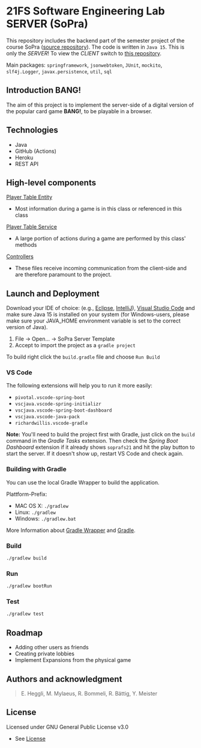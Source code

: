 # 21FS Software Engineering Lab SERVER (SoPra)
This repository includes the backend part of the semester project of the course SoPra ([source repository](https://github.com/sopra-fs21-group-22/server)). The code is written in `Java 15`. This is only the *SERVER*! To view the *CLIENT* switch to [this repository](https://github.com/maettuu/21FS-Software-Engineering-Lab-CLIENT).

Main packages: `springframework`, `jsonwebtoken`, `JUnit`, `mockito`, `slf4j.Logger`, `javax.persistence`, `util`, `sql`

## Introduction BANG!

The aim of this project is to implement the server-side of a digital version of the popular card game **BANG!**, to be playable in a browser.

## Technologies

- Java
- GitHub (Actions)
- Heroku
- REST API

## High-level components

[Player Table Entity](src/main/java/ch/uzh/ifi/hase/soprafs21/entity/PlayerTable.java)
- Most information during a game is in this class or referenced in this class

[Player Table Service](src/main/java/ch/uzh/ifi/hase/soprafs21/service/PlayerTableService.java)
- A large portion of actions during a game are performed by this class' methods

[Controllers](src/main/java/ch/uzh/ifi/hase/soprafs21/controller/gameStateControllers)
- These files receive incoming communication from the client-side and are therefore paramount to the project.

## Launch and Deployment

Download your IDE of choice: (e.g., [Eclipse](http://www.eclipse.org/downloads/), [IntelliJ](https://www.jetbrains.com/idea/download/)), [Visual Studio Code](https://code.visualstudio.com/) and make sure Java 15 is installed on your system (for Windows-users, please make sure your JAVA_HOME environment variable is set to the correct version of Java).

1. File -> Open... -> SoPra Server Template
2. Accept to import the project as a `gradle project`

To build right click the `build.gradle` file and choose `Run Build`

### VS Code
The following extensions will help you to run it more easily:
-   `pivotal.vscode-spring-boot`
-   `vscjava.vscode-spring-initializr`
-   `vscjava.vscode-spring-boot-dashboard`
-   `vscjava.vscode-java-pack`
-   `richardwillis.vscode-gradle`

**Note:** You'll need to build the project first with Gradle, just click on the `build` command in the _Gradle Tasks_ extension. Then check the _Spring Boot Dashboard_ extension if it already shows `soprafs21` and hit the play button to start the server. If it doesn't show up, restart VS Code and check again.

### Building with Gradle

You can use the local Gradle Wrapper to build the application.

Plattform-Prefix:

-   MAC OS X: `./gradlew`
-   Linux: `./gradlew`
-   Windows: `./gradlew.bat`

More Information about [Gradle Wrapper](https://docs.gradle.org/current/userguide/gradle_wrapper.html) and [Gradle](https://gradle.org/docs/).

### Build

```bash
./gradlew build
```

### Run

```bash
./gradlew bootRun
```

### Test

```bash
./gradlew test
```

## Roadmap

- Adding other users as friends
- Creating private lobbies
- Implement Expansions from the physical game

## Authors and acknowledgment

>E. Heggli, M. Mylaeus, R. Bommeli, R. Bättig, Y. Meister

## License

Licensed under GNU General Public License v3.0
- See [License](LICENSE)
